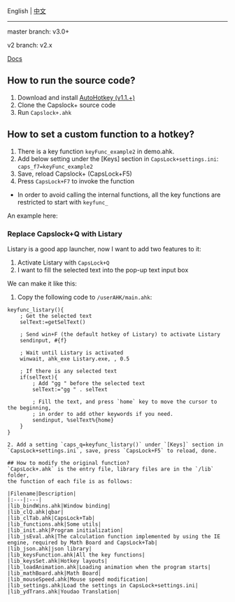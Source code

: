English | [中文](./README_zh-CN.md)

---

master branch: v3.0+

v2 branch: v2.x

[Docs](https://capslox.com/capslock-plus/)


## How to run the source code?
1. Download and install [AutoHotkey (v1.1.+)](http://www.ahkscript.org/)
2. Clone the Capslock+ source code
3. Run `Capslock+.ahk`

## How to set a custom function to a hotkey?
1. There is a key function `keyFunc_example2` in demo.ahk.
2. Add below setting under the [Keys] section in `CapsLock+settings.ini`:
    `caps_f7=keyFunc_example2`
3. Save, reload Capslock+ (CapsLock+F5)
4. Press `CapsLock+F7` to invoke the function

* In order to avoid calling the internal functions, all the key functions are restricted to start with `keyfunc_`

An example here:

### Replace Capslock+Q with Listary
Listary is a good app launcher, now I want to add two features to it:

1. Activate Listary with `CapsLock+Q`
2. I want to fill the selected text into the pop-up text input box

We can make it like this:

1. Copy the following code to `/userAHK/main.ahk`:
```ahk
keyfunc_listary(){
    ; Get the selected text
    selText:=getSelText()

    ; Send win+F (the default hotkey of Listary) to activate Listary
    sendinput, #{f}

    ; Wait until Listary is activated
    winwait, ahk_exe Listary.exe, , 0.5

    ; If there is any selected text
    if(selText){
        ; Add "gg " before the selected text
        selText:="gg " . selText

        ; Fill the text, and press `home` key to move the cursor to the beginning,
        ; in order to add other keywords if you need.
        sendinput, %selText%{home}
    }
}

2. Add a setting `caps_q=keyfunc_listary()` under `[Keys]` section in `CapsLock+settings.ini`, save, press `CapsLock+F5` to reload, done.

## How to modify the original function?
`CapsLock+.ahk` is the entry file, library files are in the `/lib` folder,
the function of each file is as follows:

|Filename|Description|
|:---|:---|
|lib_bindWins.ahk|Window binding|
|lib_clQ.ahk|qbar|
|lib_clTab.ahk|CapsLock+Tab|
|lib_functions.ahk|Some utils|
|lib_init.ahk|Program initialization|
|lib_jsEval.ahk|The calculation function implemented by using the IE engine, required by Math Board and CapsLock+Tab|
|lib_json.ahk|json library|
|lib_keysFunction.ahk|All the key functions|
|lib_keysSet.ahk|Hotkey layouts|
|lib_loadAnimation.ahk|Loading animation when the program starts|
|lib_mathBoard.ahk|Math Board|
|lib_mouseSpeed.ahk|Mouse speed modification|
|lib_settings.ahk|Load the settings in CapsLock+settings.ini|
|lib_ydTrans.ahk|Youdao Translation|

